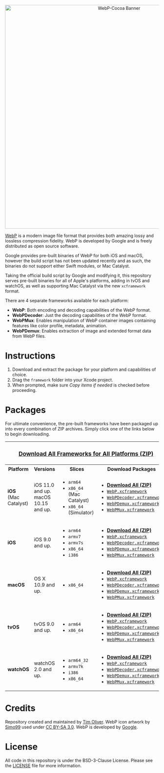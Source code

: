 <p align="center">
    <img src="https://github.com/TimOliver/WebP-Cocoa/raw/main/banner.png" width="731" alt="WebP-Cocoa Banner" />
</p>

[WebP](https://developers.google.com/speed/webp) is a modern image file format that provides both amazing lossy and lossless compression fidelity. WebP is developed by Google and is freely distributed as open source software.

Google provides pre-built binaries of WebP for both iOS and macOS, however the build script has not been updated recently and as such, the binaries do not support either Swift modules, or Mac Catalyst.

Taking the official build script by Google and modifying it, this repository serves pre-built binaries for all of Apple's platforms, adding in tvOS and watchOS, as well as supporting Mac Catalyst via the new `xcframework` format.

There are 4 separate frameworks available for each platform:

* **WebP**: Both encoding and decoding capabilities of the WebP format.
* **WebPDecoder**: Just the decoding capabilities of the WebP format.
* **WebPMux**: Enables manipulation of WebP container images containing features like color profile, metadata, animation.
* **WebPDemux**: Enables extraction of image and extended format data from WebP files.

# Instructions

1. Download and extract the package for your platform and capabilities of choice.
2. Drag the `framework` folder into your Xcode project.
3. When prompted, make sure *Copy items if needed* is checked before proceeding.

# Packages

For ultimate convenience, the pre-built frameworks have been packaged up into every combination of ZIP archives. Simply click one of the links below to begin downloading.

<table>
    <tr>
        <td colspan="4" align="center">
            <h3><a href="https://github.com/TimOliver/WebP-Cocoa/releases/download/v1.1.0/libwebp-v1.1.0-framework.zip">Download All Frameworks for All Platforms (ZIP)</a></h3>
        </td>
    </tr>
    <tr>
        <th>Platform</th>
        <th>Versions</th>
        <th>Slices</th>
        <th>Download Packages</th>
    </tr>
    <tr>
        <td><b>iOS</b><br />(Mac Catalyst)</td>
        <td>iOS 11.0 and up.<br/>macOS 10.15 and up.</td>
        <td>
            <ul>
                <li><code>arm64</code></li>
                <li><code>x86_64</code> (Mac Catalyst)</li>
                <li><code>x86_64</code> (Simulator)</li>
            </ul>
        </td>
        <td>
            <ul>
                <li>
                    <a href="https://github.com/TimOliver/WebP-Cocoa/releases/download/v1.1.0/libwebp-v1.1.0-framework-ios-catalyst.zip">
                        <strong>Download All (ZIP)</strong>
                    </a>
                </li>
                <li>
                    <a href="https://github.com/TimOliver/WebP-Cocoa/releases/download/v1.1.0/libwebp-v1.1.0-framework-ios-catalyst-webp.zip">
                        <code>WebP.xcframework</code>
                    </a>
                </li>
                <li>
                    <a href="https://github.com/TimOliver/WebP-Cocoa/releases/download/v1.1.0/libwebp-v1.1.0-framework-ios-catalyst-webpdecoder.zip">
                        <code>WebPDecoder.xcframework</code>
                    </a>
                </li>
                <li>
                    <a href="https://github.com/TimOliver/WebP-Cocoa/releases/download/v1.1.0/libwebp-v1.1.0-framework-ios-catalyst-webpdemux.zip">
                        <code>WebPDemux.xcframework</code>
                    </a>
                </li>
                <li>
                    <a href="https://github.com/TimOliver/WebP-Cocoa/releases/download/v1.1.0/libwebp-v1.1.0-framework-ios-catalyst-webpmux.zip">
                        <code>WebPMux.xcframework</code>
                    </a>
                </li>
            </ul>
        </td>
    </tr>
    <tr>
        <td><strong>iOS</strong></td>
        <td>iOS 9.0 and up.</td>
        <td>
            <ul>
                <li><code>arm64</code></li>
                <li><code>armv7</code></li>
                <li><code>armv7s</code></li>
                <li><code>x86_64</code></li>
                <li><code>i386</code></li>
            </ul>
        </td>
        <td>
            <ul>
                <li>
                    <a href="https://github.com/TimOliver/WebP-Cocoa/releases/download/v1.1.0/libwebp-v1.1.0-framework-ios.zip">
                        <strong>Download All (ZIP)</strong>
                    </a>
                </li>
                <li>
                    <a href="https://github.com/TimOliver/WebP-Cocoa/releases/download/v1.1.0/libwebp-v1.1.0-framework-ios-webp.zip">
                        <code>WebP.xcframework</code>
                    </a>
                </li>
                <li>
                    <a href="https://github.com/TimOliver/WebP-Cocoa/releases/download/v1.1.0/libwebp-v1.1.0-framework-ios-webpdecoder.zip">
                        <code>WebPDecoder.xcframework</code>
                    </a>
                </li>
                <li>
                    <a href="https://github.com/TimOliver/WebP-Cocoa/releases/download/v1.1.0/libwebp-v1.1.0-framework-ios-webpdemux.zip">
                        <code>WebPDemux.xcframework</code>
                    </a>
                </li>
                <li>
                    <a href="https://github.com/TimOliver/WebP-Cocoa/releases/download/v1.1.0/libwebp-v1.1.0-framework-ios-webpmux.zip">
                        <code>WebPMux.xcframework</code>
                    </a>
                </li>
            </ul>
        </td>
    </tr>
    <tr>
        <td><strong>macOS</strong></td>
        <td>OS X 10.9 and up.</td>
        <td>
            <ul>
                <li><code>x86_64</code></li>
            </ul>
        </td>
        <td>
            <ul>
            <li>
                <a href="https://github.com/TimOliver/WebP-Cocoa/releases/download/v1.1.0/libwebp-v1.1.0-framework-macos.zip">
                    <strong>Download All (ZIP)</strong>
                </a>
            </li>
            <li>
                <a href="https://github.com/TimOliver/WebP-Cocoa/releases/download/v1.1.0/libwebp-v1.1.0-framework-macos-webp.zip">
                    <code>WebP.xcframework</code>
                </a>
            </li>
            <li>
                <a href="https://github.com/TimOliver/WebP-Cocoa/releases/download/v1.1.0/libwebp-v1.1.0-framework-macos-webpdecoder.zip">
                    <code>WebPDecoder.xcframework</code>
                </a>
            </li>
            <li>
                <a href="https://github.com/TimOliver/WebP-Cocoa/releases/download/v1.1.0/libwebp-v1.1.0-framework-macos-webpdemux.zip">
                    <code>WebPDemux.xcframework</code>
                </a>
            </li>
            <li>
                <a href="https://github.com/TimOliver/WebP-Cocoa/releases/download/v1.1.0/libwebp-v1.1.0-framework-macos-webpmux.zip">
                    <code>WebPMux.xcframework</code>
                </a>
            </li>
            </ul>
        </td>
    </tr>
    <tr>
        <td><strong>tvOS</strong></td>
        <td>tvOS 9.0 and up.</td>
        <td>
            <ul>
                <li><code>arm64</code></li>
                <li><code>x86_64</code></li>
            </ul>
        </td>
        <td>
            <ul>
            <li>
                <a href="https://github.com/TimOliver/WebP-Cocoa/releases/download/v1.1.0/libwebp-v1.1.0-framework-tvos.zip">
                    <strong>Download All (ZIP)</strong>
                </a>
            </li>
            <li>
                <a href="https://github.com/TimOliver/WebP-Cocoa/releases/download/v1.1.0/libwebp-v1.1.0-framework-tvos-webp.zip">
                    <code>WebP.xcframework</code>
                </a>
            </li>
            <li>
                <a href="https://github.com/TimOliver/WebP-Cocoa/releases/download/v1.1.0/libwebp-v1.1.0-framework-tvos-webpdecoder.zip">
                    <code>WebPDecoder.xcframework</code>
                </a>
            </li>
            <li>
                <a href="https://github.com/TimOliver/WebP-Cocoa/releases/download/v1.1.0/libwebp-v1.1.0-framework-tvos-webpdemux.zip">
                    <code>WebPDemux.xcframework</code>
                </a>
            </li>
            <li>
                <a href="https://github.com/TimOliver/WebP-Cocoa/releases/download/v1.1.0/libwebp-v1.1.0-framework-tvos-webpmux.zip">
                    <code>WebPMux.xcframework</code>
                </a>
            </li>
            </ul>
        </td>
    </tr>
    <tr>
        <td><strong>watchOS</strong></td>
        <td>watchOS 2.0 and up.</td>
        <td>
            <ul>
                <li><code>arm64_32</code></li>
                <li><code>armv7k</code></li>
                <li><code>i386</code></li>
                <li><code>x86_64</code></li>
            </ul>
        </td>
        <td>
            <ul>
                <li>
                    <a href="https://github.com/TimOliver/WebP-Cocoa/releases/download/v1.1.0/libwebp-v1.1.0-framework-watchos.zip">
                        <strong>Download All (ZIP)</strong>
                    </a>
                </li>
                <li>
                    <a href="https://github.com/TimOliver/WebP-Cocoa/releases/download/v1.1.0/libwebp-v1.1.0-framework-watchos-webp.zip">
                        <code>WebP.xcframework</code>
                    </a>
                </li>
                <li>
                    <a href="https://github.com/TimOliver/WebP-Cocoa/releases/download/v1.1.0/libwebp-v1.1.0-framework-watchos-webpdecoder.zip">
                        <code>WebPDecoder.xcframework</code>
                    </a>
                </li>
                <li>
                    <a href="https://github.com/TimOliver/WebP-Cocoa/releases/download/v1.1.0/libwebp-v1.1.0-framework-watchos-webpdemux.zip">
                        <code>WebPDemux.xcframework</code>
                    </a>
                </li>
                <li>
                    <a href="https://github.com/TimOliver/WebP-Cocoa/releases/download/v1.1.0/libwebp-v1.1.0-framework-watchos-webpmux.zip">
                        <code>WebPMux.xcframework</code>
                    </a>
                </li>
            </ul>
        </td>
    </tr>
</table>

# Credits

Repository created and maintained by [Tim Oliver](http://twitter.com/TimOliverAU). WebP icon artwork by [Simo99](https://commons.wikimedia.org/wiki/User:Simo99) used under [CC BY-SA 3.0](https://creativecommons.org/licenses/by-sa/3.0/). WebP is developed by [Google](http://about.google).

# License

All code in this repository is under the BSD-3-Clause License. Please see the [LICENSE](LICENSE) file for more information.

